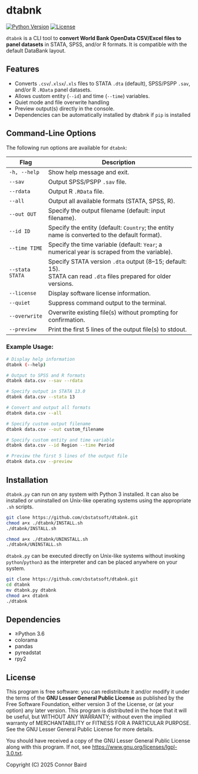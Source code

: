 
# dtabnk

[![Python Version](https://img.shields.io/badge/python-3.6%2B-blue.svg)](https://www.python.org/downloads/release/python-360/)  [![License](https://img.shields.io/badge/license-LGPL%20v3-blue.svg)](https://www.gnu.org/licenses/lgpl-3.0.txt)  

`dtabnk` is a CLI tool to **convert World Bank OpenData CSV/Excel files to panel datasets** in STATA, SPSS, and/or R formats. It is compatible with the default DataBank layout.

## Features
- Converts `.csv`/`.xlsx`/`.xls` files to STATA `.dta` (default), SPSS/PSPP `.sav`, and/or R `.RData` panel datasets.
- Allows custom entity (`--id`) and time (`--time`) variables.
- Quiet mode and file overwrite handling
- Preview output(s) directly in the console.
- Dependencies can be automatically installed by dtabnk if `pip` is installed
## Command-Line Options

The following run options are available for `dtabnk`:

| Flag              | Description                                                                                                 |
|-------------------|-------------------------------------------------------------------------------------------------------------|
| `-h, --help`      | Show help message and exit.                                                                             |
| `--sav`           | Output SPSS/PSPP `.sav` file.                                                                               |
| `--rdata`         | Output R `.RData` file.                                                                                     |
| `--all`           | Output all available formats (STATA, SPSS, R).                                                              |
| `--out OUT`       | Specify the output filename (default: input filename).                                                      |
| `--id ID`         | Specify the entity (default: `Country`; the entity name is converted to the default format).                 |
| `--time TIME`     | Specify the time variable (default: `Year`; a numerical year is scraped from the variable).                 |
| `--stata STATA`   | Specify STATA version `.dta` output (8–15; default: 15).<br>STATA can read `.dta` files prepared for older versions. |
| `--license`       | Display software license information.                                                                  |
| `--quiet`         | Suppress command output to the terminal.                                                   |
| `--overwrite`     | Overwrite existing file(s) without prompting for confirmation.                                               |
| `--preview`       | Print the first 5 lines of the output file(s) to stdout.                            |

### Example Usage:

```bash
# Display help information
dtabnk (--help)

# Output to SPSS and R formats
dtabnk data.csv --sav --rdata

# Specify output in STATA 13.0
dtabnk data.csv --stata 13

# Convert and output all formats
dtabnk data.csv --all

# Specify custom output filename
dtabnk data.csv --out custom_filename

# Specify custom entity and time variable
dtabnk data.csv --id Region --time Period

# Preview the first 5 lines of the output file
dtabnk data.csv --preview
```
## Installation
`dtabnk.py` can run on any system with Python 3 installed. It can also be installed or uninstalled on Unix-like operating systems using the appropriate `.sh` scripts.
```bash
git clone https://github.com/cbstatsoft/dtabnk.git
chmod a+x ./dtabnk/INSTALL.sh
./dtabnk/INSTALL.sh

chmod a+x ./dtabnk/UNINSTALL.sh
./dtabnk/UNINSTALL.sh
```
`dtabnk.py` can be executed directly on Unix-like systems without invoking `python`/`python3` as the interpreter and can be placed anywhere on your system.
```bash
git clone https://github.com/cbstatsoft/dtabnk.git
cd dtabnk
mv dtabnk.py dtabnk
chmod a+x dtabnk
./dtabnk
```
## Dependencies
- ≥Python 3.6
- colorama
- pandas
- pyreadstat
- rpy2
## License
This program is free software: you can redistribute it and/or modify it under the terms of the **GNU Lesser General Public License** as published by the Free Software Foundation, either version 3 of the License, or (at your option) any later version. This program is distributed in the hope that it will be useful, but WITHOUT ANY WARRANTY; without even the implied warranty of MERCHANTABILITY or FITNESS FOR A PARTICULAR PURPOSE. See the GNU Lesser General Public License for more details.

You should have received a copy of the GNU Lesser General Public License along with this program. If not, see <https://www.gnu.org/licenses/lgpl-3.0.txt>.

Copyright (C) 2025 Connor Baird


